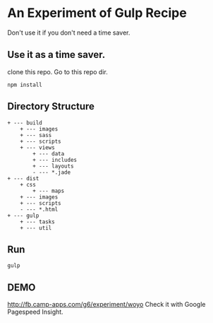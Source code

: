# An Experiment of Gulp Recipe

Don't use it if you don't need a time saver.

## Use it as a time saver.

clone this repo. Go to this repo dir.

`npm install`


## Directory Structure

```
+ --- build
	+ --- images
	+ --- sass
	+ --- scripts
	+ --- views
		+ --- data
		+ --- includes
		+ --- layouts
		- --- *.jade
+ --- dist
	+ css
		+ --- maps
	+ --- images
	+ --- scripts
	- --- *.html
+ --- gulp
	+ --- tasks
	+ --- util
```


## Run

`gulp`


## DEMO

http://fb.camp-apps.com/g6/experiment/woyo
Check it with Google Pagespeed Insight.